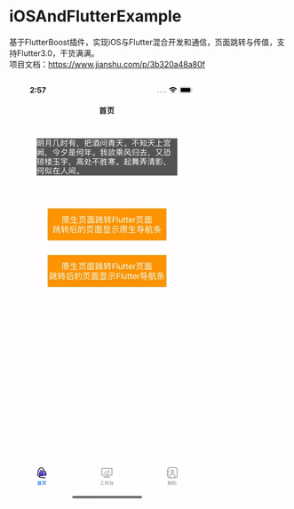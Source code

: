 # iOSAndFlutterExample
基于FlutterBoost插件，实现iOS与Flutter混合开发和通信，页面跳转与传值，支持Flutter3.0，干货满满。               
项目文档：https://www.jianshu.com/p/3b320a48a80f                                                       
<br>
![image](https://github.com/zhwIdea/iOSAndFlutterExample/blob/main/示例演示.gif)